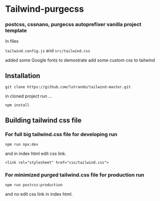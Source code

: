# Tailwind-purgecss

### postcss, cssnano, purgecss autoprefixer vanilla project template

In files

`tailwind.config.js` and `src/tailwind.css`

added some Google fonts to demostrate add some custom css to tailwind

## Installation

```
git clone https://github.com/lotrando/tailwind-master.git
```

in cloned project run ...

```
npm install
```

## Building tailwind css file

### For full big tailwind.css file for developing run

```
npm run npx:dev
```

and in index html edit css link.

```
<link rel="stylesheet" href="css/tailwind.css">
```

### For minimized purged tailwind.css file for production run

```mermaid
npm run postcss:production
```

and no edit css link in index html.
